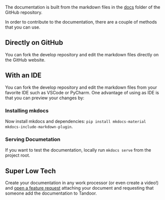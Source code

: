 The documentation is built from the markdown files in the [docs](https://github.com/vabene1111/recipes/tree/develop/docs)
folder of the GitHub repository.

In order to contribute to the documentation, there are a couple of methods that you can use.

## Directly on GitHub

You can fork the develop repository and edit the markdown files directly on the GitHub website.

## With an IDE

You can fork the develop repository and edit the markdown files from your favorite IDE such as VSCode or PyCharm.
One advantage of using as IDE is that you can preview your changes by:

### Installing mkdocs

Now install mkdocs and dependencies: `pip install mkdocs-material mkdocs-include-markdown-plugin`.

### Serving Documetation

If you want to test the documentation, locally run `mkdocs serve` from the project root.

## Super Low Tech

Create your documentation in any work processor (or even create a video!) and [open a feature request](https://github.com/vabene1111/recipes/issues)
attaching your document and requesting that someone add the documentation to Tandoor.
